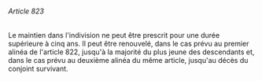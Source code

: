 ###### Article 823

Le maintien dans l'indivision ne peut être prescrit pour une durée supérieure à cinq ans. Il peut être renouvelé, dans le cas prévu au premier alinéa de l'article 822, jusqu'à la majorité du plus jeune des descendants et, dans le cas prévu au deuxième alinéa du même article, jusqu'au décès du conjoint survivant.

